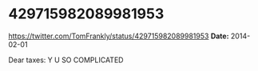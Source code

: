 # 429715982089981953
https://twitter.com/TomFrankly/status/429715982089981953
**Date:** 2014-02-01

Dear taxes: Y U SO COMPLICATED
